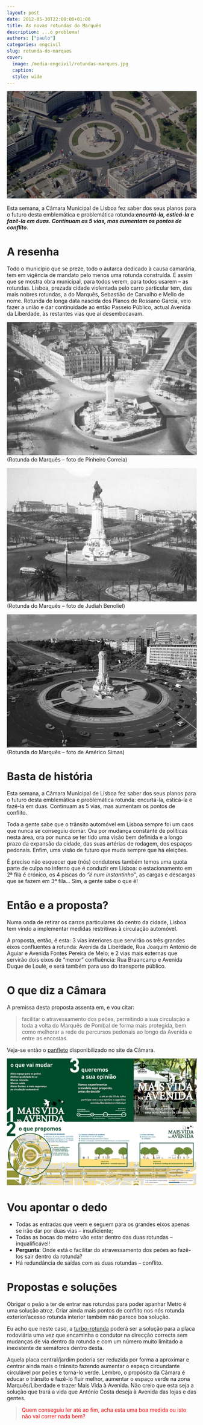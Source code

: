```yaml
---
layout: post
date: 2012-05-30T22:00:00+01:00
title: As novas rotundas do Marquês
description: ...o problema!
authors: ["paulo"]
categories: engcivil
slug: rotunda-do-marques
cover:
  image: /media-engcivil/rotundas-marques.jpg
  caption:
  style: wide
---
```

![](/media-engcivil/rotundas-marques.jpg)

Esta semana, a Câmara Municipal de Lisboa fez saber dos seus planos para o futuro desta emblemática e problemática rotunda:***encurtá-la, esticá-la e fazê-la em duas. Continuam as 5 vias, mas aumentam os pontos de conflito***.

# A resenha

Todo o município que se preze, todo o autarca dedicado à causa camarária, tem em vigência de mandato pelo menos uma rotunda construída. É assim que se mostra obra municipal, para todos verem, para todos usarem – as rotundas. Lisboa, prezada cidade violentada pelo carro particular tem, das mais nobres rotundas, a do Marquês, Sebastião de Carvalho e Mello de nome. Rotunda de longa data nascida dos Planos de Rossano Garcia, veio fazer a união e dar continuidade ao então Passeio Público, actual Avenida da Liberdade, às restantes vias que aí desembocavam.

![Rotunda do Marquês – foto de Pinheiro Correia](/media-engcivil/marques_pinheiro_correia.jpg)
(Rotunda do Marquês – foto de Pinheiro Correia)

![Rotunda do Marquês – foto de Judiah Benoliel](/media-engcivil/marques_judah_benoliel.jpg)
(Rotunda do Marquês – foto de Judiah Benoliel)

![Rotunda do Marquês – foto de Américo Simas](/media-engcivil/marques_americo_simas.jpg)
(Rotunda do Marquês – foto de Américo Simas)

# Basta de história

Esta semana, a Câmara Municipal de Lisboa fez saber dos seus planos para o futuro desta emblemática e problemática rotunda: encurtá-la, esticá-la e fazê-la em duas. Continuam as 5 vias, mas aumentam os pontos de conflito.

Toda a gente sabe que o trânsito automóvel em Lisboa sempre foi um caos que nunca se conseguiu domar. Ora por mudança constante de políticas nesta área, ora por nunca se ter tido uma visão bem definida e a longo prazo da expansão da cidade, das suas artérias de rodagem, dos espaços pedonais. Enfim, uma visão de futuro que muda sempre que há eleições.

É preciso não esquecer que (nós) condutores também temos uma quota parte de culpa no inferno que é conduzir em Lisboa: o estacionamento em 2ª fila é crónico, os 4 piscas do *“é num instantinho”*, as cargas e descargas que se fazem em 3ª fila… Sim, a gente sabe o que é!

# Então e a proposta?

Numa onda de retirar os carros particulares do centro da cidade, Lisboa tem vindo a implementar medidas restritivas à circulação automóvel.

A proposta, então, é esta: 3 vias interiores que servirão os três grandes eixos confluentes à rotunda: Avenida da Liberdade, Rua Joaquim António de Aguiar e Avenida Fontes Pereira de Melo; e 2 vias mais externas que servirão dois eixos de “menor” confluência: Rua Braancamp e Avenida Duque de Loulé, e será também para uso do transporte público.

# O que diz a Câmara

A premissa desta proposta assenta em, e vou citar:

>facilitar o atravessamento dos peões, permitindo a sua circulação a toda a volta do Marquês de Pombal de forma mais protegida, bem como melhorar a rede de percursos pedonais ao longo da Avenida e entre as encostas.

Veja-se então o [panfleto](https://dl.dropboxusercontent.com/u/1287745/asnovasrotundasdomarques.pdf) disponibilizado no site da Câmara.

[![download panfleto](/media-engcivil/panfletomarques.jpg)](https://cld.pt/dl/download/7592b26e-ff91-4201-985a-e4620f6c9916/asnovasrotundasdomarques.pdf)

# Vou apontar o dedo

- Todas as entradas que veem e seguem para os grandes eixos apenas se irão dar por duas vias – insuficiente;
- Todas as bocas do metro vão estar dentro das duas rotundas – inqualificável!
- **Pergunta**: Onde está o facilitar do atravessamento dos peões ao fazê-los sair dentro da rotunda?
- Há redundância de saídas com as duas rotundas – conflito.

# Propostas e soluções

Obrigar o peão a ter de entrar nas rotundas para poder apanhar Metro é uma solução atroz. Criar ainda mais pontos de conflito nos nós rotunda exterior/acesso rotunda interior também não parece boa solução.

Eu acho que neste caso, a [turbo-rotunda](/a-turbo-rotunda/) poderá ser a solução para a placa rodoviária uma vez que encaminha o condutor na direcção correcta sem mudanças de via dentro da rotunda e com um número muito limitado a inexistente de semáforos dentro desta.

Aquela placa central/jardim poderia ser reduzida por forma a aproximar e centrar ainda mais o trânsito fazendo aumentar o espaço circundante circulável por peões e torná-lo verde.
Lembro, o propósito da Câmara é educar o trânsito e fazê-lo fluir melhor, aumentar o espaço verde na zona Marquês/Liberdade e trazer Mais Vida à Avenida. Não creio que esta seja a solução que trará a vida que António Costa deseja à Avenida das lojas e das gentes.

><span style="color: #ff0000;"> Quem conseguiu ler até ao fim, acha esta uma boa medida ou isto não vai correr nada bem?</span>
